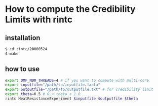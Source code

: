 # How to compute the Credibility Limits with rintc

## installation
```sh
$ cd rintc/20000524
$ make
```

## how to use
```sh
export OMP_NUM_THREADS=4 # if you want to compute with multi-core
export inputfile="/path/to/inputfile.fasta"
export outputfile="/path/to/outputfile.txt" # for credibility limit
export theta=0.5 # 0 < theta < 1.0
rintc HeatResistanceExperiment $inputfile $outputfile $theta
```

